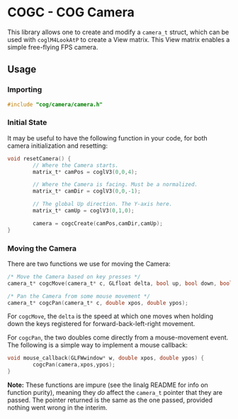 COGC - COG Camera
=================

This library allows one to create and modify a `camera_t` struct,
which can be used with `coglM4LookAtP` to create a View matrix.
This View matrix enables a simple free-flying FPS camera.

## Usage
### Importing
```c
#include "cog/camera/camera.h"
```

### Initial State
It may be useful to have the following function in your code,
for both camera initialization and resetting:

```c
void resetCamera() {
        // Where the Camera starts.
        matrix_t* camPos = coglV3(0,0,4);

        // Where the Camera is facing. Must be a normalized.
        matrix_t* camDir = coglV3(0,0,-1);

        // The global Up direction. The Y-axis here.
        matrix_t* camUp = coglV3(0,1,0);

        camera = cogcCreate(camPos,camDir,camUp);
}
```

### Moving the Camera
There are two functions we use for moving the Camera:

```c
/* Move the Camera based on key presses */
camera_t* cogcMove(camera_t* c, GLfloat delta, bool up, bool down, bool left, bool right);

/* Pan the Camera from some mouse movement */
camera_t* cogcPan(camera_t* c, double xpos, double ypos);
```

For `cogcMove`, the `delta` is the speed at which one moves when holding
down the keys registered for forward-back-left-right movement.

For `cogcPan`, the two doubles come directly from a mouse-movement
event. The following is a simple way to implement a mouse callback:

```c
void mouse_callback(GLFWwindow* w, double xpos, double ypos) {
        cogcPan(camera,xpos,ypos);
}
```

**Note:** These functions are impure (see the linalg README for info
on function purity), meaning they *do* affect the `camera_t` pointer
that they are passed. The pointer returned is the same as the one
passed, provided nothing went wrong in the interim.
